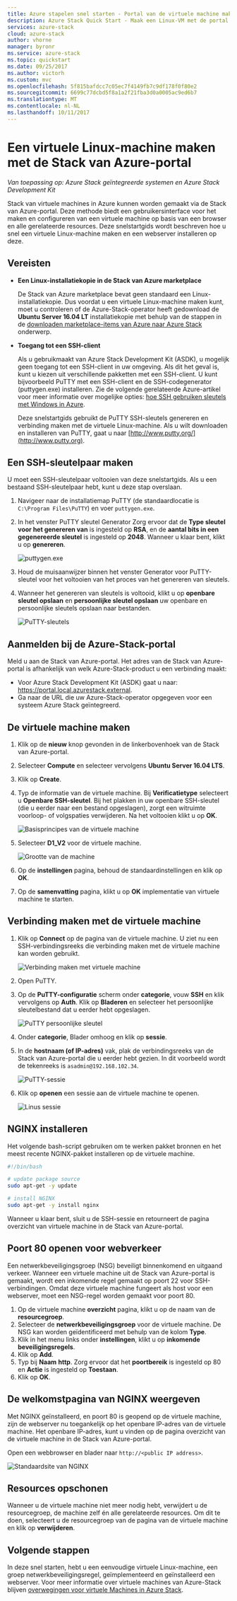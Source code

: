 ```yaml
---
title: Azure stapelen snel starten - Portal van de virtuele machine maken
description: Azure Stack Quick Start - Maak een Linux-VM met de portal
services: azure-stack
cloud: azure-stack
author: vhorne
manager: byronr
ms.service: azure-stack
ms.topic: quickstart
ms.date: 09/25/2017
ms.author: victorh
ms.custom: mvc
ms.openlocfilehash: 5f815bafdcc7c05ec7f4149fb7c9df178f0f80e2
ms.sourcegitcommit: 6699c77dcbd5f8a1a2f21fba3d0a0005ac9ed6b7
ms.translationtype: MT
ms.contentlocale: nl-NL
ms.lasthandoff: 10/11/2017
---
```

# <a name="create-a-linux-virtual-machine-with-the-azure-stack-portal"></a>Een virtuele Linux-machine maken met de Stack van Azure-portal

*Van toepassing op: Azure Stack geïntegreerde systemen en Azure Stack Development Kit*

Stack van virtuele machines in Azure kunnen worden gemaakt via de Stack van Azure-portal. Deze methode biedt een gebruikersinterface voor het maken en configureren van een virtuele machine op basis van een browser en alle gerelateerde resources. Deze snelstartgids wordt beschreven hoe u snel een virtuele Linux-machine maken en een webserver installeren op deze.

## <a name="prerequisites"></a>Vereisten

* **Een Linux-installatiekopie in de Stack van Azure marketplace**

   De Stack van Azure marketplace bevat geen standaard een Linux-installatiekopie. Dus voordat u een virtuele Linux-machine maken kunt, moet u controleren of de Azure-Stack-operator heeft gedownload de **Ubuntu Server 16.04 LT** installatiekopie met behulp van de stappen in de [downloaden marketplace-items van Azure naar Azure Stack](../azure-stack-download-azure-marketplace-item.md) onderwerp.

* **Toegang tot een SSH-client**

   Als u gebruikmaakt van Azure Stack Development Kit (ASDK), u mogelijk geen toegang tot een SSH-client in uw omgeving. Als dit het geval is, kunt u kiezen uit verschillende pakketten met een SSH-client. U kunt bijvoorbeeld PuTTY met een SSH-client en de SSH-codegenerator (puttygen.exe) installeren. Zie de volgende gerelateerde Azure-artikel voor meer informatie over mogelijke opties: [hoe SSH gebruiken sleutels met Windows in Azure](https://docs.microsoft.com/en-us/azure/virtual-machines/linux/ssh-from-windows#windows-packages-and-ssh-clients).

   Deze snelstartgids gebruikt de PuTTY SSH-sleutels genereren en verbinding maken met de virtuele Linux-machine. Als u wilt downloaden en installeren van PuTTY, gaat u naar [http://www.putty.org/](http://www.putty.org).

## <a name="create-an-ssh-key-pair"></a>Een SSH-sleutelpaar maken

U moet een SSH-sleutelpaar voltooien van deze snelstartgids. Als u een bestaand SSH-sleutelpaar hebt, kunt u deze stap overslaan.

1. Navigeer naar de installatiemap PuTTY (de standaardlocatie is ```C:\Program Files\PuTTY```) en voer ```puttygen.exe```.
2. In het venster PuTTY sleutel Generator Zorg ervoor dat de **Type sleutel voor het genereren van** is ingesteld op **RSA**, en de **aantal bits in een gegenereerde sleutel** is ingesteld op **2048**. Wanneer u klaar bent, klikt u op **genereren**.

   ![puttygen.exe](media/azure-stack-quick-linux-portal/Putty01.PNG)

3. Houd de muisaanwijzer binnen het venster Generator voor PuTTY-sleutel voor het voltooien van het proces van het genereren van sleutels.
4. Wanneer het genereren van sleutels is voltooid, klikt u op **openbare sleutel opslaan** en **persoonlijke sleutel opslaan** uw openbare en persoonlijke sleutels opslaan naar bestanden.

   ![PuTTY-sleutels](media/azure-stack-quick-linux-portal/Putty02.PNG)



## <a name="sign-in-to-the-azure-stack-portal"></a>Aanmelden bij de Azure-Stack-portal

Meld u aan de Stack van Azure-portal. Het adres van de Stack van Azure-portal is afhankelijk van welk Azure-Stack-product u een verbinding maakt:

* Voor Azure Stack Development Kit (ASDK) gaat u naar: https://portal.local.azurestack.external.
* Ga naar de URL die uw Azure-Stack-operator opgegeven voor een systeem Azure Stack geïntegreerd.

## <a name="create-the-virtual-machine"></a>De virtuele machine maken

1. Klik op de **nieuw** knop gevonden in de linkerbovenhoek van de Stack van Azure-portal.

2. Selecteer **Compute** en selecteer vervolgens **Ubuntu Server 16.04 LTS**.
3. Klik op **Create**.

4. Typ de informatie van de virtuele machine. Bij **Verificatietype** selecteert u **Openbare SSH-sleutel**. Bij het plakken in uw openbare SSH-sleutel (die u eerder naar een bestand opgeslagen), zorgt een witruimte voorloop- of volgspaties verwijderen. Na het voltooien klikt u op **OK**.

   ![Basisprincipes van de virtuele machine](media/azure-stack-quick-linux-portal/linux-01.PNG)

5. Selecteer **D1_V2** voor de virtuele machine.

   ![Grootte van de machine](media/azure-stack-quick-linux-portal/linux-02.PNG)

6. Op de **instellingen** pagina, behoud de standaardinstellingen en klik op **OK**.

7. Op de **samenvatting** pagina, klikt u op **OK** implementatie van virtuele machine te starten.


## <a name="connect-to-the-virtual-machine"></a>Verbinding maken met de virtuele machine

1. Klik op **Connect** op de pagina van de virtuele machine. U ziet nu een SSH-verbindingsreeks die verbinding maken met de virtuele machine kan worden gebruikt.

   ![Verbinding maken met virtuele machine](media/azure-stack-quick-linux-portal/linux-03.PNG)

2. Open PuTTY.
3. Op de **PuTTY-configuratie** scherm onder **categorie**, vouw **SSH** en klik vervolgens op **Auth**. Klik op **Bladeren** en selecteer het persoonlijke sleutelbestand dat u eerder hebt opgeslagen.

   ![PuTTY persoonlijke sleutel](media/azure-stack-quick-linux-portal/Putty03.PNG)
4. Onder **categorie**, Blader omhoog en klik op **sessie**.
5. In de **hostnaam (of IP-adres)** vak, plak de verbindingsreeks van de Stack van Azure-portal die u eerder hebt gezien. In dit voorbeeld wordt de tekenreeks is ```asadmin@192.168.102.34```.
 
   ![PuTTY-sessie](media/azure-stack-quick-linux-portal/Putty04.PNG)
6. Klik op **openen** een sessie aan de virtuele machine te openen.

   ![Linus sessie](media/azure-stack-quick-linux-portal/Putty05.PNG)

## <a name="install-nginx"></a>NGINX installeren

Het volgende bash-script gebruiken om te werken pakket bronnen en het meest recente NGINX-pakket installeren op de virtuele machine. 

```bash 
#!/bin/bash

# update package source
sudo apt-get -y update

# install NGINX
sudo apt-get -y install nginx
```

Wanneer u klaar bent, sluit u de SSH-sessie en retourneert de pagina overzicht van virtuele machine in de Stack van Azure-portal.


## <a name="open-port-80-for-web-traffic"></a>Poort 80 openen voor webverkeer 

Een netwerkbeveiligingsgroep (NSG) beveiligt binnenkomend en uitgaand verkeer. Wanneer een virtuele machine uit de Stack van Azure-portal is gemaakt, wordt een inkomende regel gemaakt op poort 22 voor SSH-verbindingen. Omdat deze virtuele machine fungeert als host voor een webserver, moet een NSG-regel worden gemaakt voor poort 80.

1. Op de virtuele machine **overzicht** pagina, klikt u op de naam van de **resourcegroep**.
2. Selecteer de **netwerkbeveiligingsgroep** voor de virtuele machine. De NSG kan worden geïdentificeerd met behulp van de kolom **Type**. 
3. Klik in het menu links onder **instellingen**, klikt u op **inkomende beveiligingsregels**.
4. Klik op **Add**.
5. Typ bij **Naam** **http**. Zorg ervoor dat het **poortbereik** is ingesteld op 80 en **Actie** is ingesteld op **Toestaan**. 
6. Klik op **OK**.


## <a name="view-the-nginx-welcome-page"></a>De welkomstpagina van NGINX weergeven

Met NGINX geïnstalleerd, en poort 80 is geopend op de virtuele machine, zijn de webserver nu toegankelijk op het openbare IP-adres van de virtuele machine. Het openbare IP-adres, kunt u vinden op de pagina overzicht van de virtuele machine in de Stack van Azure-portal.

Open een webbrowser en blader naar ```http://<public IP address>```.

![Standaardsite van NGINX](media/azure-stack-quick-linux-portal/linux-04.PNG)


## <a name="clean-up-resources"></a>Resources opschonen

Wanneer u de virtuele machine niet meer nodig hebt, verwijdert u de resourcegroep, de machine zelf én alle gerelateerde resources. Om dit te doen, selecteert u de resourcegroep van de pagina van de virtuele machine en klik op **verwijderen**.

## <a name="next-steps"></a>Volgende stappen

In deze snel starten, hebt u een eenvoudige virtuele Linux-machine, een groep netwerkbeveiligingsregel, geïmplementeerd en geïnstalleerd een webserver. Voor meer informatie over virtuele machines van Azure-Stack blijven [overwegingen voor virtuele Machines in Azure Stack](azure-stack-vm-considerations.md).

